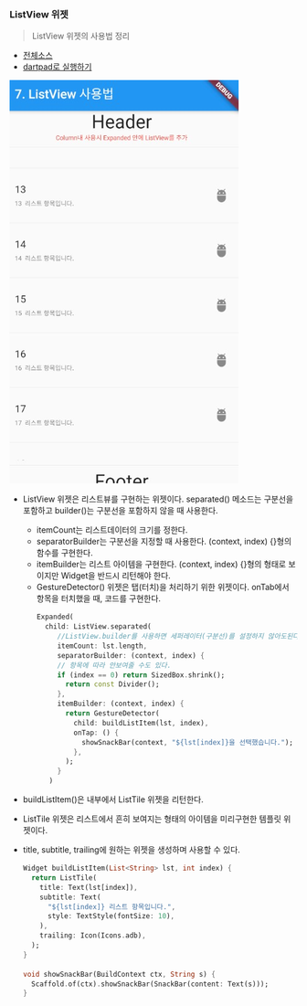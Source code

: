 ### ListView 위젯
> ListView 위젯의 사용법 정리

- [전체소스](../../lib/basic/ListViewExample.dart)
- [dartpad로 실행하기](https://dartpad.dev/eb1ae9dbd827cf1f3a8e5d3cb08ba63d?null_safety=true)

![](../images/ListViewExample.jpg)

- ListView 위젯은 리스트뷰를 구현하는 위젯이다. separated() 메소드는 구분선을 포함하고 builder()는 구분선을 포함하지 않을 때 사용한다.
  - itemCount는 리스트데이터의 크기를 정한다.
  - separatorBuilder는 구분선을 지정할 때 사용한다. (context, index) {}형의 함수를 구현한다.
  - itemBuilder는 리스트 아이템을 구현한다. (context, index) {}형의 형태로 보이지만 Widget을 반드시 리턴해야 한다.
  - GestureDetector() 위젯은 탭(터치)을 처리하기 위한 위젯이다. onTab에서 항목을 터치했을 때, 코드를 구현한다.
    ~~~dart
    Expanded(
      child: ListView.separated(
         //ListView.builder를 사용하면 세퍼레이터(구분선)를 설정하지 않아도된다.
         itemCount: lst.length,
         separatorBuilder: (context, index) {
         // 항목에 따라 안보여줄 수도 있다.
         if (index == 0) return SizedBox.shrink();
           return const Divider();
         },
         itemBuilder: (context, index) {
           return GestureDetector(
             child: buildListItem(lst, index),
             onTap: () {
               showSnackBar(context, "${lst[index]}을 선택했습니다.");
             },
           );
         }
       )

    ~~~

- buildListItem()은 내부에서 ListTile 위젯을 리턴한다.
- ListTile 위젯은 리스트에서 흔히 보여지는 형태의 아이템을 미리구현한 템플릿 위젯이다.
- title, subtitle, trailing에 원하는 위젯을 생성하며 사용할 수 있다.
    ~~~dart
    Widget buildListItem(List<String> lst, int index) {
      return ListTile(
        title: Text(lst[index]),
        subtitle: Text(
          "${lst[index]} 리스트 항목입니다.",
          style: TextStyle(fontSize: 10),
        ),
        trailing: Icon(Icons.adb),
      );
    }

    void showSnackBar(BuildContext ctx, String s) {
      Scaffold.of(ctx).showSnackBar(SnackBar(content: Text(s)));
    }
    ~~~
